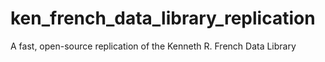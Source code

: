 # ken_french_data_library_replication
A fast, open-source replication of the Kenneth R. French Data Library
